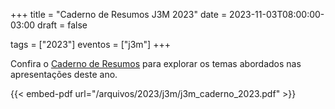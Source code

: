 +++
title = "Caderno de Resumos J3M 2023"
date = 2023-11-03T08:00:00-03:00
draft = false

tags = ["2023"]
eventos = ["j3m"]
+++

Confira o [Caderno de Resumos](/arquivos/2023/j3m/j3m_caderno_2023.pdf) para explorar os temas abordados nas apresentações deste ano.

{{< embed-pdf url="/arquivos/2023/j3m/j3m_caderno_2023.pdf" >}}
